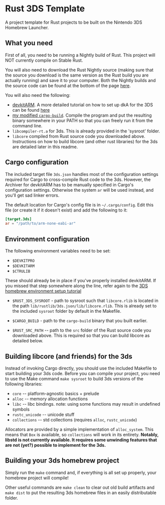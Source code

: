 # Rust 3DS Template

A project template for Rust projects to be built on the Nintendo 3DS Homebrew Launcher.


## What you need

First of all, you need to be running a Nightly build of Rust. This project will NOT currently compile on Stable Rust. 

You will also need to download the Rust Nightly source (making sure that the source you download is the same version as the Rust build you are actually running) and save it to your computer. Both the Nightly builds and the source code can be found at the bottom of the page [here](https://www.rust-lang.org/downloads.html). 

You will also need the following:
 * [devkitARM](http://sourceforge.net/projects/devkitpro/files/devkitARM/). A more detailed tutorial on how to set up dkA for the 3DS can be found [here](http://3dbrew.org/wiki/Setting_up_Development_Environment)
 * [my modified `cargo-build`](https://github.com/Furyhunter/cargo-build). Compile the program and put the resulting binary somewhere in your PATH so that you can freely run it from the command line.
 * `libcompiler-rt.a` for 3ds. This is already provided in the 'sysroot' folder.
 * `libcore` compiled from Rust source code you downloaded above. Instructions on how to build libcore (and other rust libraries) for the 3ds are detailed later in this readme.


## Cargo configuration

The included target file `3ds.json` handles most of the configuration settings required for Cargo to cross-compile Rust code to the 3ds. However, the Archiver for devkitARM has to be manually specified in Cargo's configuration settings. Otherwise the system `ar` will be used instead, and you'll get sad linker errors.

The default location for Cargo's config file is in `~/.cargo/config`. Edit this file (or create it if it doesn't exist) and add the following to it:

```toml
[target.3ds]
ar = "/path/to/arm-none-eabi-ar"
```


## Environment configuration

The following environment variables need to be set:

 * `$DEVKITPRO`
 * `$DEVKITARM`
 * `$CTRULIB`
 
These should already be in place if you've properly installed devkitARM. If you missed that step somewhere along the line, refer again to the [3DS homebrew environment setup tutorial](http://3dbrew.org/wiki/Setting_up_Development_Environment)
 
 * `$RUST_3DS_SYSROOT` - path to sysroot such that `libcore.rlib` is located in the path `lib/rustlib/3ds.json/lib/libcore.rlib`. This is already set to the included `sysroot` folder by default in the Makefile.

 * `$CARGO_BUILD` - path to the `cargo-build` binary that you built earlier.

 * `$RUST_SRC_PATH` -- path to the `src` folder of the Rust source code you downloaded above. This is required so that you can build libcore as detailed below.


## Building libcore (and friends) for the 3ds

Instead of invoking Cargo directly, you should use the included Makefile to start building your 3ds code. Before you can compile your project, you need to use the Make command `make sysroot` to build 3ds versions of the following libraries:

 * `core` -- platform-agnostic basics + prelude
 * `alloc` -- memory allocation functions
 * `libc` -- libc bindings. note: using some functions may result in undefined symbols
 * `rustc_unicode` -- unicode stuff
 * `collections` -- std collections (requires `alloc`, `rustc_unicode`)

Allocators are provided by a simple implementation of `alloc_system`. This means that `Box` is available, so `collections` will work in its entirety.
**Notably, libstd is not currently available. It requires some unwinding features that are not (yet?) possible to implement for the 3ds.**


## Building your 3ds homebrew project

Simply run the `make` command and, if everything is all set up properly, your homebrew project will compile!

Other useful commands are `make clean` to clear out old build artifacts and `make dist` to put the resulting 3ds homebrew files in an easily distributable folder.
